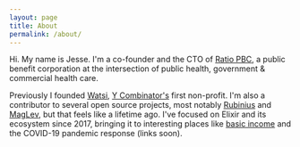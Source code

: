```yaml
---
layout: page
title: About
permalink: /about/
---
```


Hi. My name is Jesse. I'm a co-founder and the CTO of [Ratio PBC](https://ratiopbc.com), a public
benefit corporation at the intersection of public health, government & commercial health care.

Previously I founded [Watsi](https://watsi.org/monthly), [Y Combinator's](https://web.archive.org/web/20180926115242/http://old.ycombinator.com/watsi.html)
first non-profit. I'm also a contributor to several open source projects,
most notably [Rubinius](http://rubini.us) and [MagLev](http://maglev.github.io),
but that feels like a lifetime ago. I've focused on Elixir and its ecosystem since 2017, bringing it to
interesting places like [basic income](https://www.openresearchlab.org/basic-income) and
the COVID-19 pandemic response (links soon).

